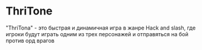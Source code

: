 # ThriTone
"ThriTona" - это быстрая и динамичная игра в жанре Hack and slash, где игроки будут играть одним из трех персонажей и отправяться на бой против орд врагов
